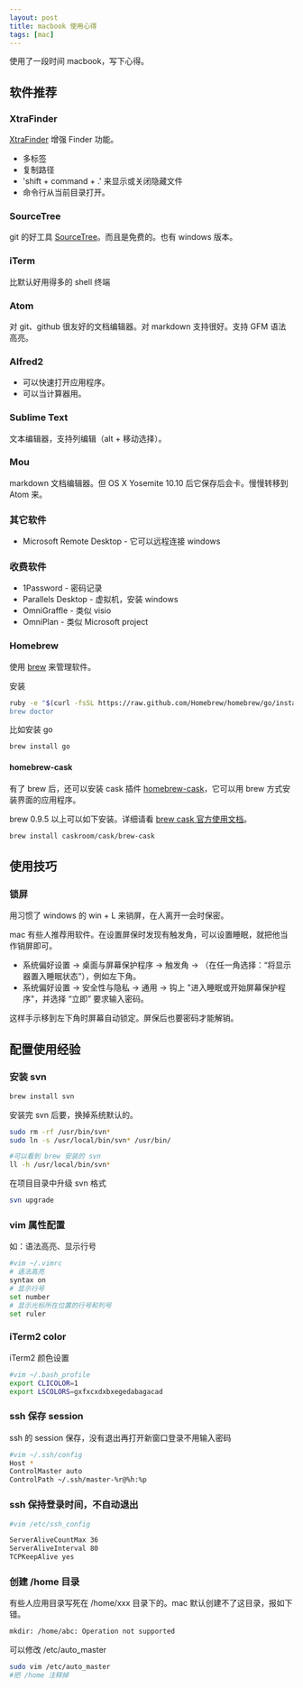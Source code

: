 ```yaml
---
layout: post
title: macbook 使用心得
tags: [mac]
---
```


使用了一段时间 macbook，写下心得。

## 软件推荐

### XtraFinder

[XtraFinder](https://www.trankynam.com/xtrafinder/) 增强 Finder 功能。

 * 多标签
 * 复制路径
 * 'shift + command + .' 来显示或关闭隐藏文件
 * 命令行从当前目录打开。

### SourceTree

git 的好工具 [SourceTree](http://www.sourcetreeapp.com/)。而且是免费的。也有 windows 版本。

### iTerm

比默认好用得多的 shell 终端

### Atom

对 git、github 很友好的文档编辑器。对 markdown 支持很好。支持 GFM 语法高亮。

### Alfred2

 * 可以快速打开应用程序。
 * 可以当计算器用。

### Sublime Text

文本编辑器，支持列编辑（alt + 移动选择）。

### Mou

markdown 文档编辑器。但 OS X Yosemite 10.10 后它保存后会卡。慢慢转移到 Atom 来。

### 其它软件

 * Microsoft Remote Desktop - 它可以远程连接 windows

### 收费软件

 * 1Password - 密码记录
 * Parallels Desktop - 虚拟机，安装 windows
 * OmniGraffle - 类似 visio
 * OmniPlan - 类似 Microsoft project

### Homebrew

使用 [brew](http://brew.sh/) 来管理软件。

安装

```bash
ruby -e "$(curl -fsSL https://raw.github.com/Homebrew/homebrew/go/install)”
brew doctor
```

比如安装 go

```bash
brew install go
```

#### homebrew-cask

有了 brew 后，还可以安装 cask 插件 [homebrew-cask](https://github.com/caskroom/homebrew-cask)，它可以用 brew 方式安装界面的应用程序。

brew 0.9.5 以上可以如下安装。详细请看 [brew cask 官方使用文档](https://github.com/caskroom/homebrew-cask/blob/master/USAGE.md)。

```bash
brew install caskroom/cask/brew-cask
```

## 使用技巧

### 锁屏

用习惯了 windows 的 win + L 来销屏，在人离开一会时保密。

mac 有些人推荐用软件。在设置屏保时发现有触发角，可以设置睡眠，就把他当作销屏即可。

 * 系统偏好设置 -> 桌面与屏幕保护程序 -> 触发角 -> （在任一角选择：“将显示器置入睡眠状态”），例如左下角。
 * 系统偏好设置 -> 安全性与隐私 -> 通用 -> 钩上 "进入睡眠或开始屏幕保护程序"，并选择 “立即” 要求输入密码。

这样手示移到左下角时屏幕自动锁定。屏保后也要密码才能解销。

## 配置使用经验

### 安装 svn

```bash
brew install svn
```

安装完 svn 后要，换掉系统默认的。

```bash
sudo rm -rf /usr/bin/svn*
sudo ln -s /usr/local/bin/svn* /usr/bin/

#可以看到 brew 安装的 svn
ll -h /usr/local/bin/svn*
```

在项目目录中升级 svn 格式

```bash
svn upgrade
```

### vim 属性配置

如：语法高亮、显示行号

```bash
#vim ~/.vimrc
# 语法高亮
syntax on
# 显示行号
set number
# 显示光标所在位置的行号和列号
set ruler
```

### iTerm2 color

iTerm2 颜色设置

```bash
#vim ~/.bash_profile
export CLICOLOR=1
export LSCOLORS=gxfxcxdxbxegedabagacad
```

### ssh 保存 session

ssh 的 session  保存，没有退出再打开新窗口登录不用输入密码

```bash
#vim ~/.ssh/config
Host *
ControlMaster auto
ControlPath ~/.ssh/master-%r@%h:%p
```

### ssh 保持登录时间，不自动退出

```bash
#vim /etc/ssh_config

ServerAliveCountMax 36
ServerAliveInterval 80
TCPKeepAlive yes
```

### 创建 /home 目录

有些人应用目录写死在 /home/xxx 目录下的。mac 默认创建不了这目录，报如下错。

```bash
mkdir: /home/abc: Operation not supported
```

可以修改 /etc/auto_master

```bash
sudo vim /etc/auto_master
#把 /home 注释掉
```
